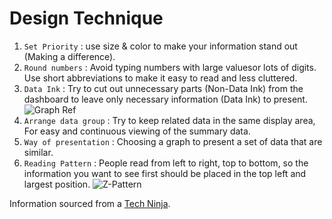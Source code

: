 # Design Technique

1. `Set Priority` : use size & color to make your information stand out (Making a difference).
2. `Round numbers` : Avoid typing numbers with large values ​​or lots of digits. Use short abbreviations to make it easy to read and less cluttered.
3. `Data Ink` : Try to cut out unnecessary parts (Non-Data Ink) from the dashboard to leave only necessary information (Data Ink) to present.
   ![Graph Ref](https://cdn.discordapp.com/attachments/1150116334617759794/1297200517608505394/image.png?ex=67150fa0&is=6713be20&hm=010fa097cc16b1c814f920c8f330f065f7d7c751e84e7ceb4a0d885f89d1b84b&)
4. `Arrange data group` : Try to keep related data in the same display area, For easy and continuous viewing of the summary data.
5. `Way of presentation` : Choosing a graph to present a set of data that are similar.
6. `Reading Pattern` : People read from left to right, top to bottom, so the information you want to see first should be placed in the top left and largest position.
   ![Z-Pattern](https://miro.medium.com/v2/resize:fit:1200/0*ieHHMKA9vV72bcgV.jpg)

Information sourced from a [Tech Ninja](https://www.facebook.com/share/p/frLmTinXTtezYzpW/).
